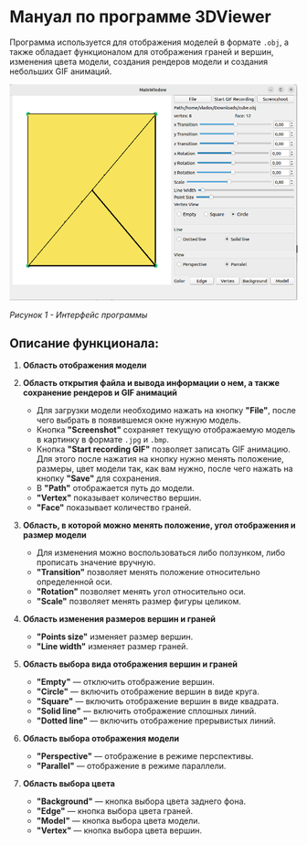 # Мануал по программе 3DViewer

Программа используется для отображения моделей в формате `.obj`, а также обладает функционалом для отображения граней и вершин, изменения цвета модели, создания рендеров модели и создания небольших GIF анимаций.

![Интерфейс программы](img/base.png)

*Рисунок 1 - Интерфейс программы*

## Описание функционала:

1. **Область отображения модели**
   
2. **Область открытия файла и вывода информации о нем, а также сохранение рендеров и GIF анимаций**

   - Для загрузки модели необходимо нажать на кнопку **"File"**, после чего выбрать в появившемся окне нужную модель.
   - Кнопка **"Screenshot"** сохраняет текущую отображаемую модель в картинку в формате `.jpg` и `.bmp`.
   - Кнопка **"Start recording GIF"** позволяет записать GIF анимацию. Для этого после нажатия на кнопку нужно менять положение, размеры, цвет модели так, как вам нужно, после чего нажать на кнопку **"Save"** для сохранения.
   - В **"Path"** отображается путь до модели.
   - **"Vertex"** показывает количество вершин.
   - **"Face"** показывает количество граней.

3. **Область, в которой можно менять положение, угол отображения и размер модели**

   - Для изменения можно воспользоваться либо ползунком, либо прописать значение вручную.
   - **"Transition"** позволяет менять положение относительно определенной оси.
   - **"Rotation"** позволяет менять угол относительно оси.
   - **"Scale"** позволяет менять размер фигуры целиком.

4. **Область изменения размеров вершин и граней**

   - **"Points size"** изменяет размер вершин.
   - **"Line width"** изменяет размер граней.

5. **Область выбора вида отображения вершин и граней**

   - **"Empty"** — отключить отображение вершин.
   - **"Circle"** — включить отображение вершин в виде круга.
   - **"Square"** — включить отображение вершин в виде квадрата.
   - **"Solid line"** — включить отображение сплошных линий.
   - **"Dotted line"** — включить отображение прерывистых линий.

6. **Область выбора отображения модели**

   - **"Perspective"** — отображение в режиме перспективы.
   - **"Parallel"** — отображение в режиме параллели.

7. **Область выбора цвета**

   - **"Background"** — кнопка выбора цвета заднего фона.
   - **"Edge"** — кнопка выбора цвета граней.
   - **"Model"** — кнопка выбора цвета модели.
   - **"Vertex"** — кнопка выбора цвета вершин.

